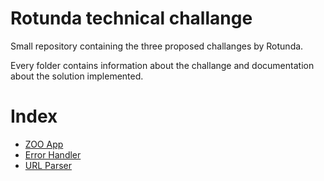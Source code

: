 # Rotunda technical challange

Small repository containing the three proposed challanges by Rotunda.

Every folder contains information about the challange and documentation about the solution implemented.

# Index
- [ZOO App](./zoo-app/)
- [Error Handler](./error-handler/)
- [URL Parser](./url-parser/)